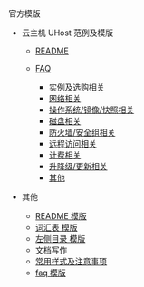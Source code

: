 <div class="sidebar_title icon_"> 官方模版 </div>   

* 云主机 UHost 范例及模版
  * [README](/inner-repository_uclouddocs/uhost_template/README)


  * [FAQ](相对链接)
      * [实例及选购相关](相对链接)
      * [网络相关](相对链接)
      * [操作系统/镜像/快照相关](相对链接)
      * [磁盘相关](相对链接)
      * [防火墙/安全组相关](相对链接)
      * [远程访问相关](相对链接)
      * [计费相关](相对链接)
      * [升降级/更新相关](相对链接)
      * [其他](相对链接)

* 其他
  * [README 模版](README.md)
  * [词汇表 模版](_glossary.md)
  * [左侧目录 模版](_sidebar.md)
  * [文档写作](文档范例.md)
  * [常用样式及注意事项](常用样式及注意事项.md)
  * [faq 模版](_faq.md)
